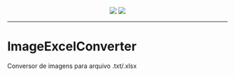 
<p align="center">
  <img src="https://img.shields.io/badge/Node.js-43853D?style=for-the-badge&logo=node.js&logoColor=white" /> 
  <img src="https://img.shields.io/badge/FINALIZADO-green?logo=github&label=STATUS" />
</p><hr>

# ImageExcelConverter

Conversor de imagens para arquivo .txt/.xlsx



